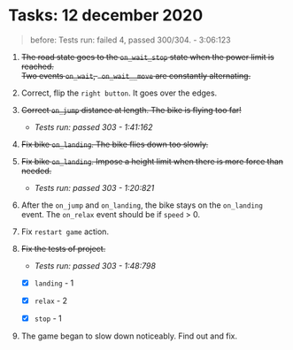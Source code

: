# Tasks: 12 december 2020

> before: Tests run: failed 4, passed 300/304. - 3:06:123

1. ~~The road state goes to the `on_wait_stop` state when the power limit is reached.  
   Two events `on_wait`, ` on_wait__move` are constantly alternating.~~
   
2. Correct, flip the `right button`. It goes over the edges.

3. ~~Correct `on_jump` distance at length. The bike is flying too far!~~
   * _Tests run: passed 303 - 1:41:162_
4. ~~Fix bike `on_landing`. The bike flies down too slowly.~~
5. ~~Fix bike `on_landing`. Impose a height limit when there is more force than needed.~~
   * _Tests run: passed 303 - 1:20:821_

6. After the `on_jump` and `on_landing`, the bike stays on the `on_landing` event.
   The `on_relax` event should be if `speed` > 0.

7. Fix `restart game` action.

8. ~~Fix the tests of project.~~ 
   * _Tests run: passed 303 - 1:48:798_ 
   -[x] `landing` - 1
   -[x] `relax` - 2 
   -[x] `stop` - 1
   
    
9. The game began to slow down noticeably. Find out and fix.

